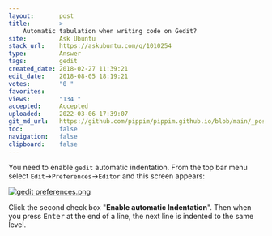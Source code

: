 ```yaml
---
layout:       post
title:        >
    Automatic tabulation when writing code on Gedit?
site:         Ask Ubuntu
stack_url:    https://askubuntu.com/q/1010254
type:         Answer
tags:         gedit
created_date: 2018-02-27 11:39:21
edit_date:    2018-08-05 18:19:21
votes:        "0 "
favorites:    
views:        "134 "
accepted:     Accepted
uploaded:     2022-03-06 17:39:07
git_md_url:   https://github.com/pippim/pippim.github.io/blob/main/_posts/2018/2018-02-27-Automatic-tabulation-when-writing-code-on-Gedit_.md
toc:          false
navigation:   false
clipboard:    false
---
```


You need to enable `gedit` automatic indentation. From the top bar menu select `Edit`->`Preferences`->`Editor` and this screen appears:

[![gedit preferences.png][1]][1]

Click the second check box "**Enable automatic Indentation**". Then when you press <kbd>Enter</kbd> at the end of a line, the next line is indented to the same level.

  [1]: https://i.stack.imgur.com/Ny6kr.png
